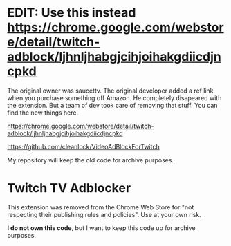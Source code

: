 # EDIT: Use this instead https://chrome.google.com/webstore/detail/twitch-adblock/ljhnljhabgjcihjoihakgdiicdjncpkd
The original owner was saucettv. The original developer added a ref link when you purchase something off Amazon. He completely disapeared with the extension. But a team of dev took care of removing that stuff. You can find the new things here.

https://chrome.google.com/webstore/detail/twitch-adblock/ljhnljhabgjcihjoihakgdiicdjncpkd

https://github.com/cleanlock/VideoAdBlockForTwitch

My repository will keep the old code for archive purposes.

# Twitch TV Adblocker

This extension was removed from the Chrome Web Store for "not respecting their publishing rules and policies". Use at your own risk.

<b>I do not own this code</b>, but I want to keep this code up for archive purposes.
